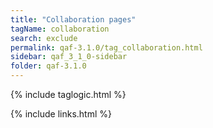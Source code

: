 ```yaml
---
title: "Collaboration pages"
tagName: collaboration
search: exclude
permalink: qaf-3.1.0/tag_collaboration.html
sidebar: qaf_3_1_0-sidebar
folder: qaf-3.1.0
---
```

{% include taglogic.html %}

{% include links.html %}
